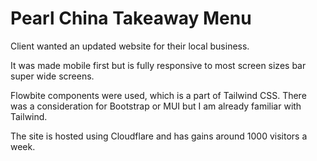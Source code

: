 # Pearl China Takeaway Menu
Client wanted an updated website for their local business.

It was made mobile first but is fully responsive to most screen sizes bar super wide screens.

Flowbite components were used, which is a part of Tailwind CSS. There was a consideration for Bootstrap or MUI but I am already familiar with Tailwind.

The site is hosted using Cloudflare and has gains around 1000 visitors a week.
